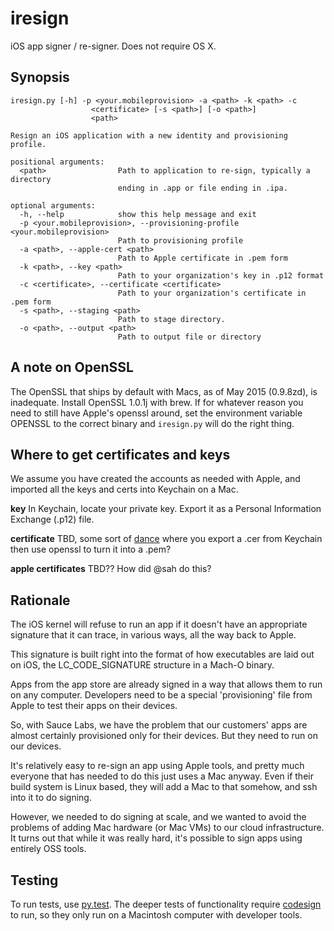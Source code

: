 # iresign

iOS app signer / re-signer. Does not require OS X.

## Synopsis

    iresign.py [-h] -p <your.mobileprovision> -a <path> -k <path> -c
                      <certificate> [-s <path>] [-o <path>]
                      <path>

    Resign an iOS application with a new identity and provisioning profile.

    positional arguments:
      <path>                Path to application to re-sign, typically a directory
                            ending in .app or file ending in .ipa.

    optional arguments:
      -h, --help            show this help message and exit
      -p <your.mobileprovision>, --provisioning-profile <your.mobileprovision>
                            Path to provisioning profile
      -a <path>, --apple-cert <path>
                            Path to Apple certificate in .pem form
      -k <path>, --key <path>
                            Path to your organization's key in .p12 format
      -c <certificate>, --certificate <certificate>
                            Path to your organization's certificate in .pem form
      -s <path>, --staging <path>
                            Path to stage directory.
      -o <path>, --output <path>
                            Path to output file or directory

## A note on OpenSSL

The OpenSSL that ships by default with Macs, as of May 2015 (0.9.8zd), is inadequate. Install 
OpenSSL 1.0.1j with brew. If for whatever reason you need to still have Apple's openssl around,
set the environment variable OPENSSL to the correct binary and `iresign.py` will do the 
right thing.

## Where to get certificates and keys

We assume you have created the accounts as needed with Apple, and imported all 
the keys and certs into Keychain on a Mac.

**key** In Keychain, locate your private key. Export it as a Personal Information Exchange
(.p12) file.

**certificate** TBD, some sort of [dance](http://stackoverflow.com/questions/1762555/creating-pem-file-for-apns) 
where you export a .cer from Keychain then use openssl to turn it into a .pem? 

**apple certificates** TBD?? How did @sah do this?

## Rationale

The iOS kernel will refuse to run an app if it doesn't have an appropriate signature that
it can trace, in various ways, all the way back to Apple.

This signature is built right into the format of how executables are laid out on iOS,
the LC_CODE_SIGNATURE structure in a Mach-O binary.

Apps from the app store are already signed in a way that allows them to run on any 
computer. Developers need to be a special 'provisioning' file from Apple to test their 
apps on their devices.

So, with Sauce Labs, we have the problem that our customers' apps are almost certainly
provisioned only for their devices. But they need to run on our devices. 

It's relatively easy to re-sign an app using Apple tools, and pretty much everyone that has
needed to do this just uses a Mac anyway. Even if their build system is Linux based, they 
will add a Mac to that somehow, and ssh into it to do signing. 

However, we needed to do signing at scale, and we wanted to avoid 
the problems of adding Mac hardware (or Mac VMs) to our cloud infrastructure. It turns
out that while it was really hard, it's possible to sign apps using entirely OSS tools.


## Testing

To run tests, use [py.test](http://pytest.org). The deeper tests of functionality
require [codesign](https://developer.apple.com/library/mac/documentation/Darwin/Reference/ManPages/man1/codesign.1.html)
to run, so they only run on a Macintosh computer with developer tools.
